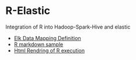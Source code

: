 # R-Elastic
Integration of R into Hadoop-Spark-Hive and elastic

- [Elk Data Mapping Definition](./Elk-Ref.Rmd)
- [R markdown sample](./R_Plot_Elk.Rmd)
- [Html Rendring of R execution](https://rawgit.com/bigleuxenchef/R-Elastic/master/R_Plot_Elk.html)
